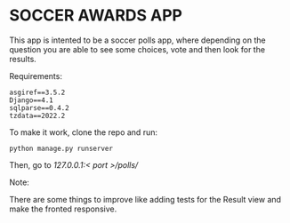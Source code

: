 # SOCCER AWARDS APP

This app is intented to be a soccer polls app, where depending on the question you are able to see some choices, vote and then look for the results.

Requirements:

    asgiref==3.5.2
    Django==4.1
    sqlparse==0.4.2
    tzdata==2022.2

To make it work, clone the repo and run:

    python manage.py runserver

Then, go to _127.0.0.1:< port >/polls/_

Note:

There are some things to improve like adding tests for the Result view and make the fronted responsive.